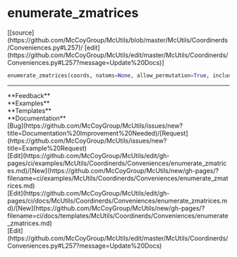 # <a id="McUtils.Coordinerds.Conveniences.enumerate_zmatrices">enumerate_zmatrices</a>
<div class="docs-source-link" markdown="1">
[[source](https://github.com/McCoyGroup/McUtils/blob/master/McUtils/Coordinerds/Conveniences.py#L257)/
[edit](https://github.com/McCoyGroup/McUtils/edit/master/McUtils/Coordinerds/Conveniences.py#L257?message=Update%20Docs)]
</div>

```python
enumerate_zmatrices(coords, natoms=None, allow_permutation=True, include_origins=False, canonicalize=True, deduplicate=True, preorder_atoms=True, allow_completions=False): 
```













---


<div markdown="1" class="text-secondary">
<div class="container">
  <div class="row">
   <div class="col" markdown="1">
**Feedback**   
</div>
   <div class="col" markdown="1">
**Examples**   
</div>
   <div class="col" markdown="1">
**Templates**   
</div>
   <div class="col" markdown="1">
**Documentation**   
</div>
   <div class="col" markdown="1">
   
</div>
   <div class="col" markdown="1">
   
</div>
   <div class="col" markdown="1">
   
</div>
</div>
  <div class="row">
   <div class="col" markdown="1">
[Bug](https://github.com/McCoyGroup/McUtils/issues/new?title=Documentation%20Improvement%20Needed)/[Request](https://github.com/McCoyGroup/McUtils/issues/new?title=Example%20Request)   
</div>
   <div class="col" markdown="1">
[Edit](https://github.com/McCoyGroup/McUtils/edit/gh-pages/ci/examples/McUtils/Coordinerds/Conveniences/enumerate_zmatrices.md)/[New](https://github.com/McCoyGroup/McUtils/new/gh-pages/?filename=ci/examples/McUtils/Coordinerds/Conveniences/enumerate_zmatrices.md)   
</div>
   <div class="col" markdown="1">
[Edit](https://github.com/McCoyGroup/McUtils/edit/gh-pages/ci/docs/McUtils/Coordinerds/Conveniences/enumerate_zmatrices.md)/[New](https://github.com/McCoyGroup/McUtils/new/gh-pages/?filename=ci/docs/templates/McUtils/Coordinerds/Conveniences/enumerate_zmatrices.md)   
</div>
   <div class="col" markdown="1">
[Edit](https://github.com/McCoyGroup/McUtils/edit/master/McUtils/Coordinerds/Conveniences.py#L257?message=Update%20Docs)   
</div>
   <div class="col" markdown="1">
   
</div>
   <div class="col" markdown="1">
   
</div>
   <div class="col" markdown="1">
   
</div>
</div>
</div>
</div>